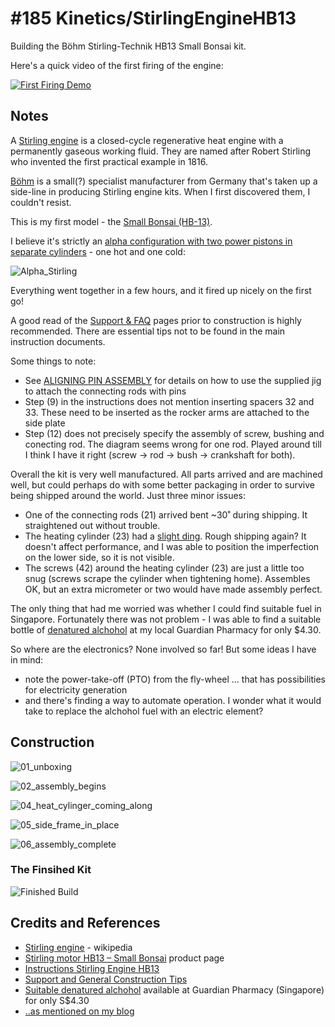 # #185 Kinetics/StirlingEngineHB13

Building the Böhm Stirling-Technik HB13 Small Bonsai kit.

Here's a quick video of the first firing of the engine:

[![First Firing Demo](http://img.youtube.com/vi/SpzR4BYEarM/0.jpg)](http://www.youtube.com/watch?v=SpzR4BYEarM)

## Notes

A [Stirling engine](https://en.wikipedia.org/wiki/Stirling_engine) is a closed-cycle regenerative heat engine with a permanently gaseous working fluid.
They are named after Robert Stirling who invented the first practical example in 1816.

[Böhm](http://www.en.boehm-stirling.com/about-us.html) is a small(?) specialist manufacturer from Germany that's taken up a side-line in producing Stirling engine kits.
When I first discovered them, I couldn't resist.

This is my first model - the [Small Bonsai (HB-13)](http://www.en.boehm-stirling.com/hb13.html).

I believe it's strictly an [alpha configuration with two power pistons in separate cylinders](https://en.wikipedia.org/wiki/Stirling_engine#Configurations) - one hot and one cold:

![Alpha_Stirling](https://upload.wikimedia.org/wikipedia/commons/c/cc/Alpha_Stirling.gif)

Everything went together in a few hours, and it fired up nicely on the first go!

A good read of the [Support & FAQ](http://www.en.boehm-stirling.com/support.html) pages prior to construction is highly recommended.
There are essential tips not to be found in the main instruction documents.

Some things to note:
* See [ALIGNING PIN ASSEMBLY](http://www.en.boehm-stirling.com/support.html#passstiftmontage) for details on how to use the supplied jig to attach the connecting rods with pins
* Step (9) in the instructions does not mention inserting spacers 32 and 33. These need to be inserted as the rocker arms are attached to the side plate
* Step (12) does not precisely specify the assembly of screw, bushing and conecting rod. The diagram seems wrong for one rod. Played around till I think I have it right (screw -> rod -> bush -> crankshaft for both).

Overall the kit is very well manufactured. All parts arrived and are machined well, but could perhaps do with some better packaging in order to survive being shipped around the world. Just three minor issues:
* One of the connecting rods (21) arrived bent ~30˚ during shipping. It straightened out without trouble.
* The heating cylinder (23) had a [slight ding](./assets/03_shipped_with_a_ding.jpg?raw=true). Rough shipping again? It doesn't affect performance, and I was able to position the imperfection on the lower side, so it is not visible.
* The screws (42) around the heating cylinder (23) are just a little too snug (screws scrape the cylinder when tightening home). Assembles OK, but an extra micrometer or two would have made assembly perfect.

The only thing that had me worried was whether I could find suitable fuel in Singapore. Fortunately there was not problem - I was able to find a suitable bottle of [denatured alchohol](http://www.guardian.com.sg/denatured-alcohol-120ml/p/158504) at my local Guardian Pharmacy for only $4.30.

So where are the electronics? None involved so far! But some ideas I have in mind:
* note the power-take-off (PTO) from the fly-wheel ... that has possibilities for electricity generation
* and there's finding a way to automate operation. I wonder what it would take to replace the alchohol fuel with an electric element?

## Construction

![01_unboxing](./assets/01_unboxing.jpg?raw=true)

![02_assembly_begins](./assets/02_assembly_begins.jpg?raw=true)

![04_heat_cylinger_coming_along](./assets/04_heat_cylinger_coming_along.jpg?raw=true)

![05_side_frame_in_place](./assets/05_side_frame_in_place.jpg?raw=true)

![06_assembly_complete](./assets/06_assembly_complete.jpg?raw=true)

### The Finsihed Kit

![Finished Build](./assets/StirlingEngineHB13_build.jpg?raw=true)

## Credits and References
* [Stirling engine](https://en.wikipedia.org/wiki/Stirling_engine) - wikipedia
* [Stirling motor HB13 – Small Bonsai](http://www.en.boehm-stirling.com/hb13.html) product page
* [Instructions Stirling Engine HB13](http://www.en.boehm-stirling.com/support.html?file=tl_files/stirling-technik.de/manuals/en/Anleitung%20HB13%20E%2024042015.doc)
* [Support and General Construction Tips](http://www.en.boehm-stirling.com/support.html)
* [Suitable denatured alchohol](http://www.guardian.com.sg/denatured-alcohol-120ml/p/158504) available at Guardian Pharmacy (Singapore) for only S$4.30
* [..as mentioned on my blog](http://blog.tardate.com/2016/02/littlearduinoprojects185-building-bohm.html)
